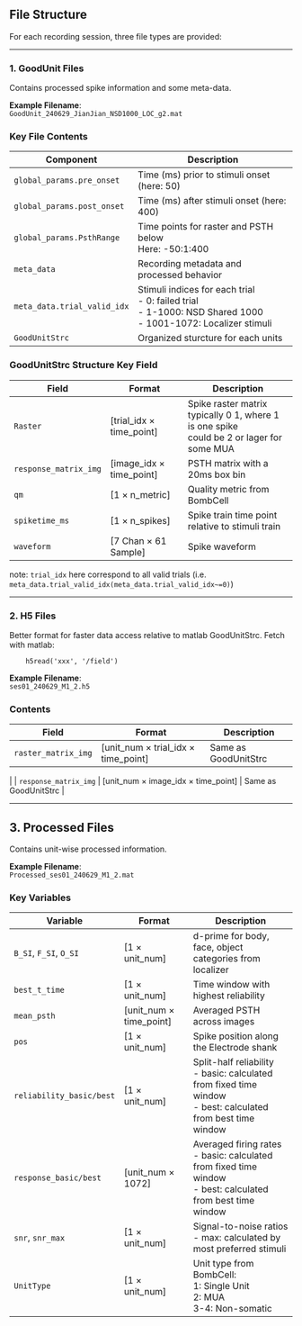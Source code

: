 ## File Structure
For each recording session, three file types are provided:

---

### 1. GoodUnit Files
Contains processed spike information and some meta-data.

**Example Filename**:  
`GoodUnit_240629_JianJian_NSD1000_LOC_g2.mat`

### Key File Contents
| Component | Description |
|-----------|-------------|
| `global_params.pre_onset` | Time (ms) prior to stimuli onset (here: 50) |
| `global_params.post_onset` | Time (ms) after stimuli onset (here: 400) |
| `global_params.PsthRange` | Time points  for raster and PSTH below <br> Here: -50:1:400 |
| `meta_data` | Recording metadata and processed behavior |
| `meta_data.trial_valid_idx` | Stimuli indices for each trial <br> - 0: failed trial <br>- 1-1000: NSD Shared 1000 <br> - 1001-1072: Localizer stimuli |
| `GoodUnitStrc` | Organized sturcture for each units |

### GoodUnitStrc Structure Key Field
| Field | Format | Description |
|-------|--------|-------------|
| `Raster` | [trial_idx × time_point] | Spike raster matrix <br> typically 0 1, where 1 is one spike <br> could be 2 or lager for some MUA |
| `response_matrix_img` | [image_idx × time_point] | PSTH matrix with a 20ms box bin |
| `qm` | [1 × n_metric] | Quality metric from BombCell |
| `spiketime_ms` | [1 × n_spikes] | Spike train time point relative to stimuli train |
| `waveform` | [7 Chan × 61 Sample] | Spike waveform |

note: `trial_idx` here correspond to all valid trials (i.e. `meta_data.trial_valid_idx(meta_data.trial_valid_idx~=0)`)

---

### 2. H5 Files
Better format for faster data access relative to matlab GoodUnitStrc. Fetch with matlab:
```
    h5read('xxx', '/field')
```

**Example Filename**:  
`ses01_240629_M1_2.h5`

### Contents
| Field | Format | Description |
|-------|--------|-------------|
| `raster_matrix_img` | [unit_num × trial_idx × time_point] | Same as GoodUnitStrc
 |
| `response_matrix_img` | [unit_num × image_idx × time_point] | Same as GoodUnitStrc |



---

## 3. Processed Files
Contains unit-wise processed information.

**Example Filename**:  
`Processed_ses01_240629_M1_2.mat`

### Key Variables
| Variable | Format | Description |
|----------|--------|-------------|
| `B_SI`, `F_SI`, `O_SI` | [1 × unit_num] | d-prime for body, face, object categories from localizer |
| `best_t_time` | [1 × unit_num] | Time window with highest reliability |
| `mean_psth` | [unit_num × time_point] | Averaged PSTH across images |
| `pos` | [1 × unit_num] | Spike position along the Electrode shank |
| `reliability_basic/best` | [1 × unit_num] | Split-half reliability <br> - basic: calculated from fixed time window <br> - best: calculated from best time window |
| `response_basic/best` | [unit_num × 1072] | Averaged firing rates  <br> - basic: calculated from fixed time window <br> - best: calculated from best time window |
| `snr`, `snr_max` | [1 × unit_num] | Signal-to-noise ratios <br> - max: calculated by most preferred stimuli|
| `UnitType` | [1 × unit_num] | Unit type from BombCell: <br>1: Single Unit<br>2: MUA<br>3-4: Non-somatic |

